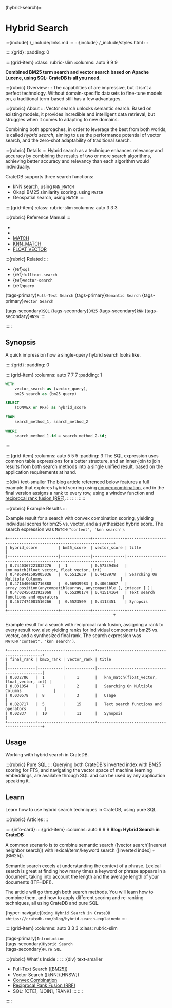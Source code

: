 (hybrid-search)=

# Hybrid Search

:::{include} /_include/links.md
:::
:::{include} /_include/styles.html
:::

:::::{grid}
:padding: 0

::::{grid-item}
:class: rubric-slim
:columns: auto 9 9 9

**Combined BM25 term search and vector search based on Apache Lucene,
using SQL: CrateDB is all you need.**

:::{rubric} Overview
:::
The capabilities of [](project:#vector-search) are impressive, but it isn't a
perfect technology. Without domain-specific datasets to fine-tune models
on, a traditional term-based [](project:#fulltext-search) still has a few
advantages.

:::{rubric} About
:::
Vector search unlocks semantic search. Based on existing models, it provides
incredible and intelligent data retrieval, but struggles when it comes to
adapting to new domains.

Combining both approaches, in order to leverage the best from both worlds, is
called _hybrid search_, aiming to use the performance potential of vector
search, and the zero-shot adaptability of traditional search.

:::{rubric} Details
:::
Hybrid search as a technique enhances relevancy and accuracy by combining the
results of two or more search algorithms, achieving better accuracy and relevancy
than each algorithm would individually.

CrateDB supports three search functions:
- kNN search, using `KNN_MATCH`
- Okapi BM25 similarity scoring, using `MATCH`
- Geospatial search, using `MATCH`
::::

::::{grid-item}
:class: rubric-slim
:columns: auto 3 3 3

:::{rubric} Reference Manual
:::
- [](inv:crate-reference#sql_dql_fulltext_search)
- [](inv:crate-reference#fulltext-indices)
- [MATCH](inv:crate-reference#predicates_match)
- [KNN_MATCH](inv:crate-reference#scalar_knn_match)
- [FLOAT_VECTOR](inv:crate-reference#type-float_vector)

:::{rubric} Related
:::
- {ref}`sql`
- {ref}`fulltext-search`
- {ref}`vector-search`
- {ref}`query`

{tags-primary}`Full-Text Search`
{tags-primary}`Semantic Search`
{tags-primary}`Vector Search`

{tags-secondary}`SQL`
{tags-secondary}`BM25`
{tags-secondary}`kNN`
{tags-secondary}`HNSW`
::::

:::::


## Synopsis
A quick impression how a single-query hybrid search looks like.

:::::{grid}
:padding: 0

::::{grid-item}
:columns: auto 7 7 7
:padding: 1
```sql
WITH 
    vector_search as (vector_query),
    bm25_search as (bm25_query)

SELECT
    (CONVEX or RRF) as hybrid_score

FROM
    search_method_1, search_method_2

WHERE
    search_method_1.id = search_method_2.id;
```
::::

::::{grid-item}
:columns: auto 5 5 5
:padding: 3
The SQL expression uses common table expressions for a better structure,
and an inner-join to join results from both search methods into a single
unified result, based on the application requirements at hand.

:::{div} text-smaller
The blog article referenced below features a full example that explores
hybrid scoring using [convex combination], and in the final version 
assigns a rank to every row, using a window function and [reciprocal rank
fusion (RRF)].
:::
::::
:::::



:::{rubric} Example Results
:::

Example result for a search with convex combination scoring, yielding
individual scores for bm25 vs. vector, and a synthesized hybrid score.
The search expression was `MATCH("content", 'knn search')`.
```postgresql
+----------------------+-------------+--------------+----------------------------------------------------------------+
| hybrid_score         | bm25_score  | vector_score | title                                                          |
|----------------------|-------------|--------------|----------------------------------------------------------------|
| 0.7440367221832276   |  1          | 0.57339454   | knn_match(float_vector, float_vector, int)                     |
| 0.4868442595005036   |  0.5512639  | 0.4438978    | Searching On Multiple Columns                                  |
| 0.4716400563716888   |  0.56939983 | 0.40646687   | array_position(anycompatiblearray, anycompatible [, integer ] )|
| 0.4702456831932068   |  0.55290174 | 0.41514164   | Text search functions and operators                            |
| 0.4677474081516266   |  0.5523509  | 0.4113451    | Synopsis                                                       |
+----------------------+-------------+--------------+----------------------------------------------------------------+
```

Example result for a search with reciprocal rank fusion, assigning a rank to
every result row, also yielding ranks for individual components bm25 vs. vector,
and a synthesized final rank.
The search expression was `MATCH("content", 'knn search')`.
```postgresql
+------------+-----------+-------------+----------------------------------------------+
| final_rank | bm25_rank | vector_rank | title                                        |
|------------|-----------|-------------|----------------------------------------------|
| 0.032786   |  1        |     1       |   knn_match(float_vector, float_vector, int) |
| 0.031054   |  7        |     2       |   Searching On Multiple Columns              |
| 0.030578   |  8        |     3       |   Usage                                      |
| 0.028717   |  5        |     15      |   Text search functions and operators        |
| 0.02837    |  10       |     11      |   Synopsis                                   |
+------------+-----------+-------------+----------------------------------------------+
```


## Usage

Working with hybrid search in CrateDB.

:::{rubric} Pure SQL
:::
Querying both CrateDB's inverted index with BM25 scoring for FTS, and navigating
the vector space of machine learning embeddings, are available through SQL
and can be used by any application speaking it.


## Learn

Learn how to use hybrid search techniques in CrateDB, using pure SQL.

:::{rubric} Articles
:::

:::::{info-card}
::::{grid-item}
:columns: auto 9 9 9
**Blog: Hybrid Search in CrateDB**

A common scenario is to combine semantic search ([vector search][nearest neighbor
search]) with lexical/term/keyword search ([inverted index] + [BM25]).

Semantic search excels at understanding the context of a phrase. Lexical search
is great at finding how many times a keyword or phrase appears in a document, taking
into account the length and the average length of your documents ([TF–IDF]).

The article will go through both search methods. You will learn how to combine them,
and how to apply different scoring and re-ranking techniques, all using CrateDB and
pure SQL.

{hyper-navigate}`Doing Hybrid Search in CrateDB <https://cratedb.com/blog/hybrid-search-explained>`
::::

::::{grid-item}
:columns: auto 3 3 3
:class: rubric-slim

{tags-primary}`Introduction` \
{tags-secondary}`Hybrid Search` \
{tags-secondary}`Pure SQL`

:::{rubric} What's Inside
:::
:::{div} text-smaller
- Full-Text Search ([BM25])
- Vector Search ([kNN]/[HNSW])
- [Convex Combination]
- [Reciprocal Rank Fusion (RRF)]
- SQL: [CTE], [JOIN], [RANK]
:::
::::

:::::


[Convex Combination]: https://en.wikipedia.org/wiki/Convex_combination
[Reciprocal Rank Fusion (RRF)]: https://www.elastic.co/guide/en/elasticsearch/reference/current/rrf.html
